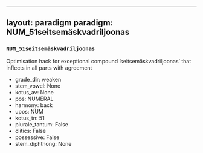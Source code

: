 
---
layout: paradigm
paradigm: NUM_51seitsemäskvadriljoonas
---
### ` NUM_51seitsemäskvadriljoonas `

Optimisation hack for exceptional compound ’seitsemäskvadriljoonas’ that inflects in all parts with agreement
* grade_dir: weaken
* stem_vowel: None
* kotus_av: None
* pos: NUMERAL
* harmony: back
* upos: NUM
* kotus_tn: 51
* plurale_tantum: False
* clitics: False
* possessive: False
* stem_diphthong: None
